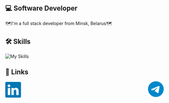 
## 💻 Software Developer
🗺I'm a full stack developer from Minsk, Belarus🗺


## 🛠 Skills
![My Skills](https://skillicons.dev/icons?i=python,fastapi,postgres,mongo,docker,rabbitmq,ts,react,html,css,git)
## 🔗 Links
<div style="display: flex; justify-content: space-between; align-items: center;">
  <a href="https://www.linkedin.com/in/alexander-marchenko-34188328a/details/skills/" target="_blank" rel="noreferrer">
    <img align="left" src="https://github.com/CLorant/readme-social-icons/raw/main/large/filled/linkedin.svg" width="50" height="50" alt="LinkedIn" />
  </a>
  <a href="https://t.me/f0ggy_m1nd" target="_blank" rel="noreferrer">
    <img src="https://github.com/CLorant/readme-social-icons/raw/main/large/filled/telegram.svg" width="50" height="50" alt="Telegram" />
  </a>
</div>


